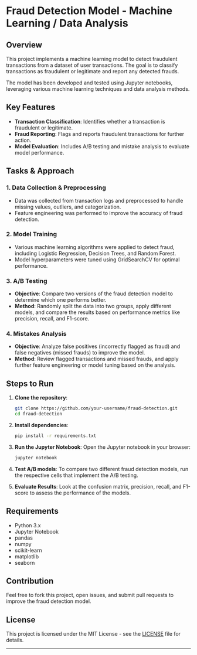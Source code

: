 # Fraud Detection Model - Machine Learning / Data Analysis

## Overview
This project implements a machine learning model to detect fraudulent transactions from a dataset of user transactions. The goal is to classify transactions as fraudulent or legitimate and report any detected frauds. 

The model has been developed and tested using Jupyter notebooks, leveraging various machine learning techniques and data analysis methods.

## Key Features
- **Transaction Classification**: Identifies whether a transaction is fraudulent or legitimate.
- **Fraud Reporting**: Flags and reports fraudulent transactions for further action.
- **Model Evaluation**: Includes A/B testing and mistake analysis to evaluate model performance.

## Tasks & Approach

### 1. Data Collection & Preprocessing
- Data was collected from transaction logs and preprocessed to handle missing values, outliers, and categorization.
- Feature engineering was performed to improve the accuracy of fraud detection.

### 2. Model Training
- Various machine learning algorithms were applied to detect fraud, including Logistic Regression, Decision Trees, and Random Forest.
- Model hyperparameters were tuned using GridSearchCV for optimal performance.

### 3. A/B Testing
- **Objective**: Compare two versions of the fraud detection model to determine which one performs better.
- **Method**: Randomly split the data into two groups, apply different models, and compare the results based on performance metrics like precision, recall, and F1-score.

### 4. Mistakes Analysis
- **Objective**: Analyze false positives (incorrectly flagged as fraud) and false negatives (missed frauds) to improve the model.
- **Method**: Review flagged transactions and missed frauds, and apply further feature engineering or model tuning based on the analysis.

## Steps to Run

1. **Clone the repository**:
    ```bash
    git clone https://github.com/your-username/fraud-detection.git
    cd fraud-detection
    ```

2. **Install dependencies**:
    ```bash
    pip install -r requirements.txt
    ```

3. **Run the Jupyter Notebook**:
    Open the Jupyter notebook in your browser:
    ```bash
    jupyter notebook
    ```

4. **Test A/B models**:
    To compare two different fraud detection models, run the respective cells that implement the A/B testing.

5. **Evaluate Results**:
    Look at the confusion matrix, precision, recall, and F1-score to assess the performance of the models.

## Requirements
- Python 3.x
- Jupyter Notebook
- pandas
- numpy
- scikit-learn
- matplotlib
- seaborn

## Contribution
Feel free to fork this project, open issues, and submit pull requests to improve the fraud detection model.

## License
This project is licensed under the MIT License - see the [LICENSE](LICENSE) file for details.

---


